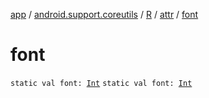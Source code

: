 [app](../../../index.md) / [android.support.coreutils](../../index.md) / [R](../index.md) / [attr](index.md) / [font](./font.md)

# font

`static val font: `[`Int`](https://kotlinlang.org/api/latest/jvm/stdlib/kotlin/-int/index.html)
`static val font: `[`Int`](https://kotlinlang.org/api/latest/jvm/stdlib/kotlin/-int/index.html)